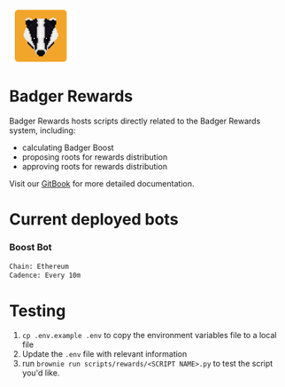 ![Badger Logo](./images/badger-logo.png)

# Badger Rewards

Badger Rewards hosts scripts directly related to the Badger Rewards system, including:
-   calculating Badger Boost
-   proposing roots for rewards distribution
-   approving roots for rewards distribution

Visit our [GitBook](https://app.gitbook.com/@badger-finance/s/badger-tech/) for more detailed documentation.

# Current deployed bots

### Boost Bot
```
Chain: Ethereum
Cadence: Every 10m
```

# Testing

1. `cp .env.example .env` to copy the environment variables file to a local file
2. Update the `.env` file with relevant information
3. run `brownie run scripts/rewards/<SCRIPT NAME>.py` to test the script you'd like.
